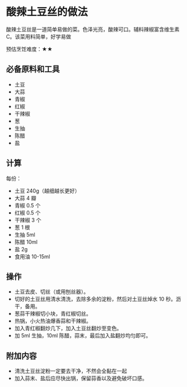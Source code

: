 # 酸辣土豆丝的做法

酸辣土豆丝是一道简单易做的菜。色泽光亮，酸辣可口。辅料辣椒富含维生素 C。该菜用料简单，好学易做

预估烹饪难度：★★

## 必备原料和工具

- 土豆
- 大蒜
- 青椒
- 红椒
- 干辣椒
- 葱
- 生抽
- 陈醋
- 盐

## 计算

每份：

- 土豆 240g（越细越长更好）
- 大蒜 4 瓣
- 青椒 0.5 个
- 红椒 0.5 个
- 干辣椒 3 个
- 葱 1 根
- 生抽 5ml
- 陈醋 10ml
- 盐 2g
- 食用油 10-15ml

## 操作

- 土豆去皮、切丝（或用刨丝器）。
- 切好的土豆丝用清水清洗，去除多余的淀粉，然后对土豆丝焯水 10 秒。沥干，备用。
- 葱蒜干辣椒切小块，青红椒切丝。
- 热锅，小火热油爆香蒜和干辣椒。
- 加入青红椒翻炒几下，加入土豆丝翻炒至变色。
- 加 5ml 生抽，10ml 陈醋，蒜末，最后加入盐翻炒均匀即可。

## 附加内容

- 清洗土豆丝淀粉一定要去干净，不然会全黏在一起
- 加入蒜末、盐后应尽快出锅，保留蒜香以及避免破坏口感。


